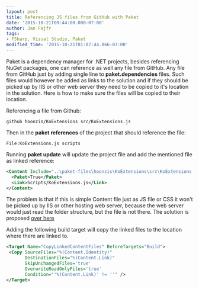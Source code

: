```yaml
---
layout: post
title: Referencing JS files from GitHub with Paket
date: '2015-10-21T09:44:00.000-07:00'
author: Jan Fajfr
tags:
- FSharp, Visual Studio, Paket
modified_time: '2015-10-21T01:07:44.866-07:00'
---
```


Paket is a dependency manager for .NET projects, besides referencing NuGet packages, one can reference as well any file from GitHub. Any file from GitHub just by adding single line to **paket.dependencies** files. Such files would however be added as links to the solution and if they should be picked up by IIS or other web server they need to be copied to it's location in the solution. Here is how to make sure the files will be copied to their location.

<!--more-->
Referencing a file from Github:

```
github hoonzis/KoExtensions src/KoExtensions.js
```

Then in the **paket references** of the project that should reference the file:

```
File:KoExtensions.js scripts
```

Running **paket update** will update the project file and add the mentioned file as linked reference:

```xml
<Content Include="..\paket-files\hoonzis\KoExtensions\src\KoExtensions.js">
  <Paket>True</Paket>
  <Link>Scripts/KoExtensions.js</Link>
</Content>
```

The problem is that if this is simple Content file just as JS file or CSS it won't be picked up by IIS or other hosting web server, because the web server would just read the folder structure, but the file is not there. The solution is proposed [over here](http://mattperdeck.com/post/Copying-linked-content-files-at-each-build-using-MSBuild.aspx)

Adding the following build target will copy the linked files to the location where there are linked to.

```xml
<Target Name="CopyLinkedContentFiles" BeforeTargets="Build">
 <Copy SourceFiles="%(Content.Identity)"
       DestinationFiles="%(Content.Link)"
       SkipUnchangedFiles='true'
       OverwriteReadOnlyFiles='true'
       Condition="'%(Content.Link)' != ''" />
</Target>
```

